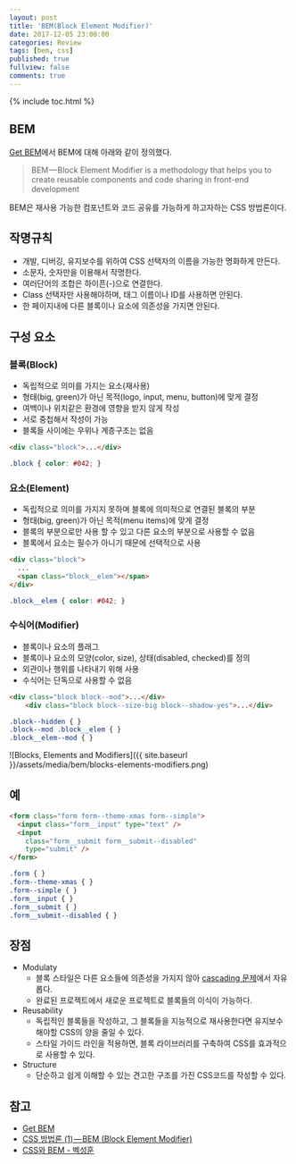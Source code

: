 ```yaml
---
layout: post
title: 'BEM(Block Element Modifier)'
date: 2017-12-05 23:00:00
categories: Review
tags: [bem, css]
published: true
fullview: false
comments: true
---
```


{% include toc.html %}

## BEM

[Get BEM](http://getbem.com/)에서 BEM에 대해 아래와 같이 정의했다.

> BEM — Block Element Modifier is a methodology that helps you to create reusable components and code sharing in front-end development

BEM은 재사용 가능한 컴포넌트와 코드 공유를 가능하게 하고자하는 CSS 방법론이다.

## 작명규칙

* 개발, 디버깅, 유지보수를 위하여 CSS 선택자의 이름을 가능한 명화하게 만든다.
* 소문자, 숫자만을 이용해서 작명한다.
* 여러단어의 조합은 하이픈(-)으로 연결한다.
* Class 선택자만 사용해야하며, 태그 이름이나 ID를 사용하면 안된다.
* 한 페이지내에 다른 블록이나 요소에 의존성을 가지면 안된다.

## 구성 요소

### 블록(Block)

* 독립적으로 의미를 가지는 요소(재사용)
* 형태(big, green)가 아닌 목적(logo, input, menu, button)에 맞게 결정
* 여백이나 위치같은 환경에 영향을 받지 않게 작성
* 서로 중첩해서 작성이 가능
* 블록들 사이에는 우위나 계층구조는 없음

```html
<div class="block">...</div>
```

```css
.block { color: #042; }
```

### 요소(Element)

* 독립적으로 의미를 가지지 못하며 블록에 의미적으로 연결된 블록의 부분
* 형태(big, green)가 아닌 목적(menu items)에 맞게 결정
* 블록의 부분으로만 사용 할 수 있고 다른 요소의 부분으로 사용할 수 없음
* 블록에서 요소는 필수가 아니기 때문에 선택적으로 사용

```html
<div class="block">
  ...
  <span class="block__elem"></span>
</div>
```

```css
.block__elem { color: #042; }
```

### 수식어(Modifier)

* 블록이나 요소의 플래그
* 블록이나 요소의 모양(color, size), 상태(disabled, checked)를 정의
* 외관이나 행위를 나타내기 위해 사용
* 수식어는 단독으로 사용할 수 없음

```html
<div class="block block--mod">...</div>
	<div class="block block--size-big block--shadow-yes">...</div>
```

```css
.block--hidden { }
.block--mod .block__elem { }
.block__elem--mod { }
```

![Blocks, Elements and Modifiers]({{ site.baseurl }}/assets/media/bem/blocks-elements-modifiers.png)

## 예

```html
<form class="form form--theme-xmas form--simple">
  <input class="form__input" type="text" />
  <input
    class="form__submit form__submit--disabled"
    type="submit" />
</form>
```

```css
.form { }
.form--theme-xmas { }
.form--simple { }
.form__input { }
.form__submit { }
.form__submit--disabled { }
```

## 장점

* Modulaty
  * 블록 스타일은 다른 요소들에 의존성을 가지지 않아 [cascading 문제](https://www.phase2technology.com/blog/used-and-abused-css-inheritance-and-our-misuse-cascade)에서 자유롭다.
  * 완료된 프로젝트에서 새로운 프로젝트로 블록들의 이식이 가능하다.
* Reusability
  * 독립적인 블록들을 작성하고, 그 블록들을 지능적으로 재사용한다면 유지보수 해야할 CSS의 양을 줄일 수 있다.
  * 스타일 가이드 라인을 적용하면, 블록 라이브러리를 구축하여 CSS를 효과적으로 사용할 수 있다.
* Structure
  * 단순하고 쉽게 이해할 수 있는 견고한 구조를 가진 CSS코드를 작성할 수 있다.

## 참고

* [Get BEM](http://getbem.com/naming/)
* [CSS 방법론 (1) — BEM (Block Element Modifier)](https://medium.com/witinweb/css-%EB%B0%A9%EB%B2%95%EB%A1%A0-1-bem-block-element-modifier-1c03034e65a1)
* [CSS와 BEM - 벡성훈](https://www.slideshare.net/ssuserb0591d/css-bem-82664922)